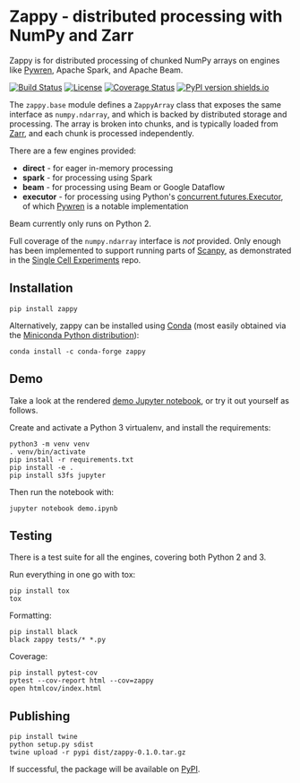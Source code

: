 # Zappy - distributed processing with NumPy and Zarr

Zappy is for distributed processing of chunked NumPy arrays on engines like [Pywren], Apache Spark, and Apache Beam.

[![Build Status](https://travis-ci.org/lasersonlab/zappy.svg?branch=master)](https://travis-ci.org/lasersonlab/zappy)
[![License](https://img.shields.io/badge/License-Apache%202.0-blue.svg)](https://opensource.org/licenses/Apache-2.0)
[![Coverage Status](https://coveralls.io/repos/github/lasersonlab/zappy/badge.svg)](https://coveralls.io/github/lasersonlab/zappy)
[![PyPI version shields.io](https://img.shields.io/pypi/v/zappy.svg)](https://pypi.python.org/pypi/zappy/)

The `zappy.base` module defines a `ZappyArray` class that exposes the same interface as `numpy.ndarray`, and which
is backed by distributed storage and processing. The array is broken into chunks, and is typically loaded from [Zarr],
and each chunk is processed independently.

There are a few engines provided:
* **direct** - for eager in-memory processing
* **spark** - for processing using Spark
* **beam** - for processing using Beam or Google Dataflow
* **executor** - for processing using Python's [concurrent.futures.Executor], of which [Pywren] is a notable implementation

Beam currently only runs on Python 2.

Full coverage of the `numpy.ndarray` interface is _not_ provided. Only enough has been implemented to support running
parts of [Scanpy], as demonstrated in the [Single Cell Experiments] repo.

## Installation

```
pip install zappy
```

Alternatively, zappy can be installed using [Conda](https://conda.io/docs/) (most easily obtained via the [Miniconda Python distribution](https://conda.io/miniconda.html)):

```
conda install -c conda-forge zappy
```

## Demo

Take a look at the rendered [demo Jupyter notebook](demo.ipynb), or try it out yourself as follows.

Create and activate a Python 3 virtualenv, and install the requirements:

```
python3 -m venv venv
. venv/bin/activate
pip install -r requirements.txt
pip install -e .
pip install s3fs jupyter
```

Then run the notebook with:

```
jupyter notebook demo.ipynb
```

## Testing

There is a test suite for all the engines, covering both Python 2 and 3.

Run everything in one go with tox:

```
pip install tox
tox
```

Formatting:

```
pip install black
black zappy tests/* *.py
```

Coverage:

```
pip install pytest-cov
pytest --cov-report html --cov=zappy
open htmlcov/index.html
```

## Publishing

```
pip install twine
python setup.py sdist
twine upload -r pypi dist/zappy-0.1.0.tar.gz
```

If successful, the package will be available on [PyPI].

[Scanpy]: https://scanpy.readthedocs.io/
[Single Cell Experiments]: https://github.com/lasersonlab/single-cell-experiments
[concurrent.futures.Executor]: https://docs.python.org/3/library/concurrent.futures.html#concurrent.futures.Executor
[PyPI]: https://pypi.org/project/zappy/
[Pywren]: http://pywren.io/
[Zarr]: https://zarr.readthedocs.io/
